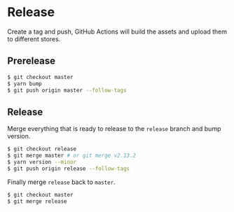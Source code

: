 # Release

Create a tag and push, GitHub Actions will build the assets and upload them to different stores.

## Prerelease

```bash
$ git checkout master
$ yarn bump
$ git push origin master --follow-tags
```

## Release

Merge everything that is ready to release to the `release` branch and bump version.

```bash
$ git checkout release
$ git merge master # or git merge v2.13.2
$ yarn version --minor
$ git push origin release --follow-tags
```

Finally merge `release` back to `master`.

```bash
$ git checkout master
$ git merge release
```

